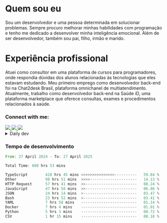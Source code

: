 # Quem sou eu
Sou um desenvolvedor e uma pessoa determinada em solucionar problemas. Sempre procuro melhorar minhas habilidades com programação e tenho me dedicado a desenvolver minha inteligência emocional. Além de ser desenvolvedor, também sou pai, filho, irmão e marido.

# Experiência profissional
Atuei como consultor em uma plataforma de cursos para programadores, onde respondia dúvidas dos alunos relacionadas às tecnologias que eles estavam estudando.
Meu primeiro emprego como desenvolvedor back-end foi na Chat2desk Brasil, plataforma omnichanel de multiatendimento.
Atualmente, trabalho como desenvolvedor back-end na Saúde iD, uma plataforma marketplace que oferece consultas, exames e procedimentos relacionados à saúde.

### Connect with me:
<a href="https://www.linkedin.com/in/theusmoreira" target="_blank" >
<img src="https://img.shields.io/badge/linkedin-%230077B5.svg?&style=for-the-badge&logo=linkedin&logoColor=white ">
</a>
<a href="https://www.instagram.com/matheus.s.moreira/" target="_blank">
<img src="https://img.shields.io/badge/instagram-%23E4405F.svg?&style=for-the-badge&logo=instagram&logoColor=white">
</a>
<a href="mailto:matheussm301@gmail.com"  target="_blank">
<img src="https://img.shields.io/badge/gmail-%23E4405F.svg?&style=for-the-badge&logo=gmail&logoColor=white">
</a>


<details>
  <summary>Daily dev </summary>
<p>
  <a href="https://app.daily.dev/matheussantos"><img src="https://github.com/matheus-santos-moreira/matheus-santos-moreira/blob/master/devcard.svg" width="200" alt="Matheus Santos's Dev Card"/></a>
 </p>
</details>

<h3>Tempo de desenvolvimento</h3>

<!--START_SECTION:waka-->

```rust
From: 27 April 2024 - To: 27 April 2025

Total Time: 600 hrs 53 mins

TypeScript        418 hrs 45 mins >>>>>>>>>>>>>>>----------   59.84 %
Other             98 hrs 51 mins  >>>>---------------------   14.13 %
HTTP Request      57 hrs 41 mins  >>-----------------------   08.24 %
JavaScript        47 hrs 58 mins  >>-----------------------   06.86 %
JSON              24 hrs 14 mins  >------------------------   03.47 %
Bash              23 hrs 52 mins  >------------------------   03.41 %
YAML              7 hrs 58 mins   -------------------------   01.14 %
Docker            7 hrs 4 mins    -------------------------   01.01 %
Python            5 hrs 3 mins    -------------------------   00.72 %
CSV               1 hr 15 mins    -------------------------   00.18 %
```

<!--END_SECTION:waka-->
